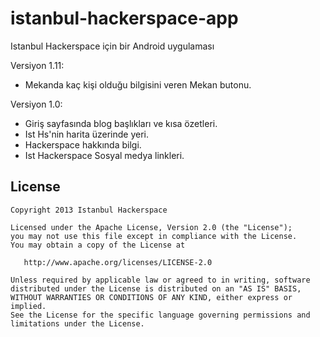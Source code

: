 istanbul-hackerspace-app
========================

Istanbul Hackerspace için bir Android uygulaması


Versiyon 1.11:

 * Mekanda kaç kişi olduğu bilgisini veren Mekan butonu. 

Versiyon 1.0:

 * Giriş sayfasında blog başlıkları ve kısa özetleri.
 * Ist Hs'nin harita üzerinde yeri.
 * Hackerspace hakkında bilgi.
 * Ist Hackerspace Sosyal medya linkleri.
    
## License

    Copyright 2013 Istanbul Hackerspace

    Licensed under the Apache License, Version 2.0 (the "License");
    you may not use this file except in compliance with the License.
    You may obtain a copy of the License at

       http://www.apache.org/licenses/LICENSE-2.0

    Unless required by applicable law or agreed to in writing, software
    distributed under the License is distributed on an "AS IS" BASIS,
    WITHOUT WARRANTIES OR CONDITIONS OF ANY KIND, either express or implied.
    See the License for the specific language governing permissions and
    limitations under the License.
